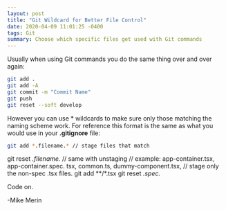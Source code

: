 ```yaml
---
layout: post
title: "Git Wildcard for Better File Control"
date: 2020-04-09 11:01:25 -0400
tags: Git
summary: Choose which specific files get used with Git commands
---
```

Usually when using Git commands you do the same thing over and over again:

```bash
git add .
git add -A
git commit -m "Commit Name"
git push
git reset --soft develop
```

However you can use \* wildcards to make sure only those matching the naming scheme work. For reference this format is the same as what you would use in your **.gitignore** file:

```bash
git add *.filename.* // stage files that match

```

git reset *.filename.* // same with unstaging
// example: app-container.tsx, app-container.spec. tsx, common.ts, dummy-component.tsx,
// stage only the non-spec .tsx files.
git add **/*.tsx
git reset *.spec.*


Code on.

-Mike Merin
